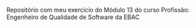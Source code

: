 Repositório com meu exercício do Módulo 13 do curso Profissão: Engenheiro de Qualidade de Software da EBAC
